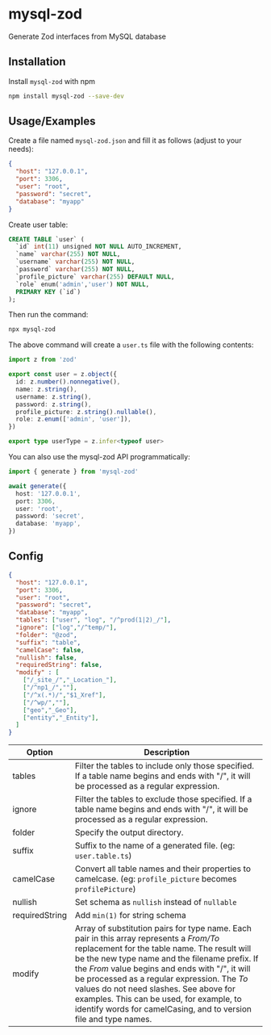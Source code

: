 # mysql-zod

Generate Zod interfaces from MySQL database

## Installation

Install `mysql-zod` with npm

```bash
npm install mysql-zod --save-dev
```

## Usage/Examples

Create a file named `mysql-zod.json` and fill it as follows (adjust to your needs):

```json
{
  "host": "127.0.0.1",
  "port": 3306,
  "user": "root",
  "password": "secret",
  "database": "myapp"
}
```

Create user table:

```sql
CREATE TABLE `user` (
  `id` int(11) unsigned NOT NULL AUTO_INCREMENT,
  `name` varchar(255) NOT NULL,
  `username` varchar(255) NOT NULL,
  `password` varchar(255) NOT NULL,
  `profile_picture` varchar(255) DEFAULT NULL,
  `role` enum('admin','user') NOT NULL,
  PRIMARY KEY (`id`)
);
```
Then run the command:

```bash
npx mysql-zod
```

The above command will create a `user.ts` file with the following contents:

```typescript
import z from 'zod'

export const user = z.object({
  id: z.number().nonnegative(),
  name: z.string(),
  username: z.string(),
  password: z.string(),
  profile_picture: z.string().nullable(),
  role: z.enum(['admin', 'user']),
})

export type userType = z.infer<typeof user>
```

You can also use the mysql-zod API programmatically:

```typescript
import { generate } from 'mysql-zod'

await generate({
  host: '127.0.0.1',
  port: 3306,
  user: 'root',
  password: 'secret',
  database: 'myapp',
})
```

## Config

```json
{
  "host": "127.0.0.1",
  "port": 3306,
  "user": "root",
  "password": "secret",
  "database": "myapp",
  "tables": ["user", "log", "/^prod(1|2)_/"],
  "ignore": ["log","/^temp/"],
  "folder": "@zod",
  "suffix": "table",
  "camelCase": false,
  "nullish": false,
  "requiredString": false,
  "modify" : [
    ["/_site_/","_Location_"],
    ["/^np1_/",""],
    ["/^x(.*)/","$1_Xref"],
    ["/^wp/",""],
    ["geo","_Geo"],
    ["entity","_Entity"],
  ]
}
```

| Option | Description |
| ------ | ----------- |
| tables | Filter the tables to include only those specified. If a table name begins and ends with "/", it will be processed as a regular expression. |
| ignore | Filter the tables to exclude those specified. If a table name begins and ends with "/", it will be processed as a regular expression. |
| folder | Specify the output directory. |
| suffix | Suffix to the name of a generated file. (eg: `user.table.ts`) |
| camelCase | Convert all table names and their properties to camelcase. (eg: `profile_picture` becomes `profilePicture`) |
| nullish | Set schema as `nullish` instead of `nullable` |
| requiredString | Add `min(1)` for string schema |
| modify | Array of substitution pairs for type name. Each pair in this array represents a _From/To_ replacement for the table name. The result will be the new type name and the filename prefix. If the _From_ value begins and ends with "/", it will be processed as a regular expression. The _To_ values do not need slashes. See above for examples. This can be used, for example, to identify words for camelCasing, and to version file and type names.